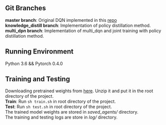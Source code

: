 
## Git Branches

**master branch**: Original DQN implemented in this [repo](https://github.com/metalbubble/DeepRL-Tutorials)  
**knowledge_distill branch**: Implementation of policy distillation method.  
**multi_dpn branch**: Implementation of multi_dqn and joint training with policy distillation method.  

## Running Environment
Python 3.6 && Pytorch 0.4.0

## Training and Testing
Downloading pretrained weights from [here](https://drive.google.com/file/d/1Qg_U0MEQLTiv91YXqljqjZCQbJV-Bbsj/view?usp=sharing). Unzip it and put it in the root directory of the project.  
**Train**: Run `sh train.sh` in root directory of the project.  
**Test**: Run `sh test.sh` in root directory of the project.  
The trained model weights are stored in *saved_agents/* directory.  
The training and testing logs are store in *log/* directory.  
